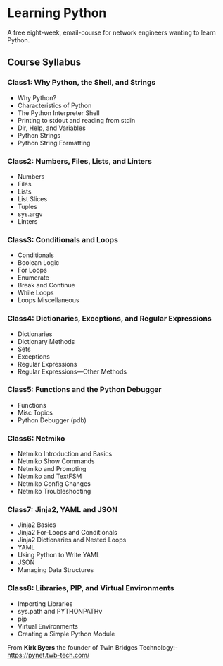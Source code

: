 # Learning Python

A free eight-week, email-course for network engineers wanting to learn Python.

## Course Syllabus

### Class1: Why Python, the Shell, and Strings

- Why Python?
- Characteristics of Python
- The Python Interpreter Shell
- Printing to stdout and reading from stdin
- Dir, Help, and Variables
- Python Strings
- Python String Formatting

### Class2: Numbers, Files, Lists, and Linters

- Numbers
- Files
- Lists
- List Slices
- Tuples
- sys.argv
- Linters

### Class3: Conditionals and Loops

- Conditionals
- Boolean Logic
- For Loops
- Enumerate
- Break and Continue
- While Loops
- Loops Miscellaneous

### Class4: Dictionaries, Exceptions, and Regular Expressions

- Dictionaries
- Dictionary Methods
- Sets
- Exceptions
- Regular Expressions
- Regular Expressions—Other Methods

### Class5: Functions and the Python Debugger

- Functions
- Misc Topics
- Python Debugger (pdb)

### Class6: Netmiko

- Netmiko Introduction and Basics
- Netmiko Show Commands
- Netmiko and Prompting
- Netmiko and TextFSM
- Netmiko Config Changes
- Netmiko Troubleshooting

### Class7: Jinja2, YAML and JSON

- Jinja2 Basics
- Jinja2 For-Loops and Conditionals
- Jinja2 Dictionaries and Nested Loops
- YAML
- Using Python to Write YAML
- JSON
- Managing Data Structures

### Class8: Libraries, PIP, and Virtual Environments

- Importing Libraries
- sys.path and PYTHONPATHv
- pip
- Virtual Environments
- Creating a Simple Python Module

From **Kirk Byers** the founder of Twin Bridges Technology:- https://pynet.twb-tech.com/
